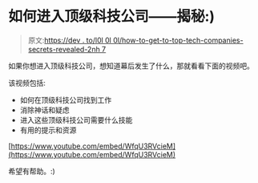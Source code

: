 # 如何进入顶级科技公司——揭秘:)

> 原文:[https://dev . to/l0l 0l 0l/how-to-get-to-top-tech-companies-secrets-revealed-2nh 7](https://dev.to/l0l0l0l/how-to-get-into-top-tech-companies-secrets-revealed-2nh7)

如果你想进入顶级科技公司，想知道幕后发生了什么，那就看看下面的视频吧。

该视频包括:

*   如何在顶级科技公司找到工作
*   消除神话和疑虑
*   进入这些顶级科技公司需要什么技能
*   有用的提示和资源

[https://www.youtube.com/embed/WfqU3RVcieM](https://www.youtube.com/embed/WfqU3RVcieM)

希望有帮助。:)